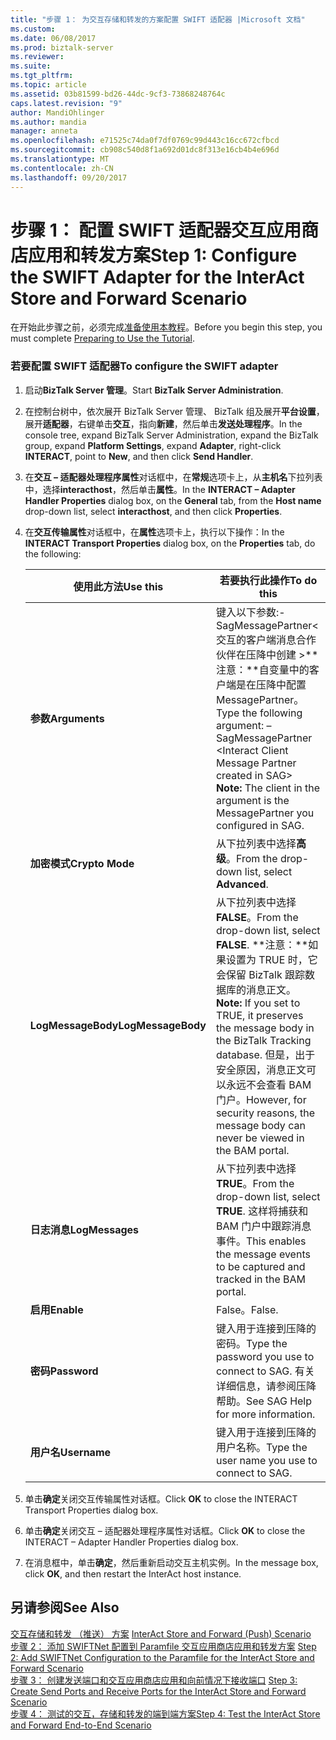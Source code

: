 ```yaml
---
title: "步骤 1： 为交互存储和转发的方案配置 SWIFT 适配器 |Microsoft 文档"
ms.custom: 
ms.date: 06/08/2017
ms.prod: biztalk-server
ms.reviewer: 
ms.suite: 
ms.tgt_pltfrm: 
ms.topic: article
ms.assetid: 03b81599-bd26-44dc-9cf3-73868248764c
caps.latest.revision: "9"
author: MandiOhlinger
ms.author: mandia
manager: anneta
ms.openlocfilehash: e71525c74da0f7df0769c99d443c16cc672cfbcd
ms.sourcegitcommit: cb908c540d8f1a692d01dc8f313e16cb4b4e696d
ms.translationtype: MT
ms.contentlocale: zh-CN
ms.lasthandoff: 09/20/2017
---
```

# <a name="step-1-configure-the-swift-adapter-for-the-interact-store-and-forward-scenario"></a><span data-ttu-id="1ddb8-102">步骤 1： 配置 SWIFT 适配器交互应用商店应用和转发方案</span><span class="sxs-lookup"><span data-stu-id="1ddb8-102">Step 1: Configure the SWIFT Adapter for the InterAct Store and Forward Scenario</span></span>
<span data-ttu-id="1ddb8-103">在开始此步骤之前，必须完成[准备使用本教程](../../adapters-and-accelerators/fileact-interact/preparing-to-use-the-tutorial1.md)。</span><span class="sxs-lookup"><span data-stu-id="1ddb8-103">Before you begin this step, you must complete [Preparing to Use the Tutorial](../../adapters-and-accelerators/fileact-interact/preparing-to-use-the-tutorial1.md).</span></span>  
  
### <a name="to-configure-the-swift-adapter"></a><span data-ttu-id="1ddb8-104">若要配置 SWIFT 适配器</span><span class="sxs-lookup"><span data-stu-id="1ddb8-104">To configure the SWIFT adapter</span></span>  
  
1.  <span data-ttu-id="1ddb8-105">启动**BizTalk Server 管理**。</span><span class="sxs-lookup"><span data-stu-id="1ddb8-105">Start **BizTalk Server Administration**.</span></span>  
  
2.  <span data-ttu-id="1ddb8-106">在控制台树中，依次展开 BizTalk Server 管理、 BizTalk 组及展开**平台设置**，展开**适配器**，右键单击**交互**，指向**新建**，然后单击**发送处理程序**。</span><span class="sxs-lookup"><span data-stu-id="1ddb8-106">In the console tree, expand BizTalk Server Administration, expand the BizTalk group, expand **Platform Settings**, expand **Adapter**, right-click **INTERACT**, point to **New**, and then click **Send Handler**.</span></span>  
  
3.  <span data-ttu-id="1ddb8-107">在**交互 – 适配器处理程序属性**对话框中，在**常规**选项卡上，从**主机名**下拉列表中，选择**interacthost**，然后单击**属性**。</span><span class="sxs-lookup"><span data-stu-id="1ddb8-107">In the **INTERACT – Adapter Handler Properties** dialog box, on the **General** tab, from the **Host name** drop-down list, select **interacthost**, and then click **Properties**.</span></span>  
  
4.  <span data-ttu-id="1ddb8-108">在**交互传输属性**对话框中，在**属性**选项卡上，执行以下操作：</span><span class="sxs-lookup"><span data-stu-id="1ddb8-108">In the **INTERACT Transport Properties** dialog box, on the **Properties** tab, do the following:</span></span>  
  
    |<span data-ttu-id="1ddb8-109">**使用此方法**</span><span class="sxs-lookup"><span data-stu-id="1ddb8-109">**Use this**</span></span>|<span data-ttu-id="1ddb8-110">**若要执行此操作**</span><span class="sxs-lookup"><span data-stu-id="1ddb8-110">**To do this**</span></span>|  
    |------------------|--------------------|  
    |<span data-ttu-id="1ddb8-111">**参数**</span><span class="sxs-lookup"><span data-stu-id="1ddb8-111">**Arguments**</span></span>|<span data-ttu-id="1ddb8-112">键入以下参数:-SagMessagePartner\<交互的客户端消息合作伙伴在压降中创建 >**注意：**自变量中的客户端是在压降中配置 MessagePartner。</span><span class="sxs-lookup"><span data-stu-id="1ddb8-112">Type the following argument: –SagMessagePartner \<Interact Client Message Partner created in SAG> **Note:**  The client in the argument is the MessagePartner you configured in SAG.</span></span>|  
    |<span data-ttu-id="1ddb8-113">**加密模式**</span><span class="sxs-lookup"><span data-stu-id="1ddb8-113">**Crypto Mode**</span></span>|<span data-ttu-id="1ddb8-114">从下拉列表中选择**高级**。</span><span class="sxs-lookup"><span data-stu-id="1ddb8-114">From the drop-down list, select **Advanced**.</span></span>|  
    |<span data-ttu-id="1ddb8-115">**LogMessageBody**</span><span class="sxs-lookup"><span data-stu-id="1ddb8-115">**LogMessageBody**</span></span>|<span data-ttu-id="1ddb8-116">从下拉列表中选择**FALSE**。</span><span class="sxs-lookup"><span data-stu-id="1ddb8-116">From the drop-down list, select **FALSE**.</span></span> <span data-ttu-id="1ddb8-117">**注意：**如果设置为 TRUE 时，它会保留 BizTalk 跟踪数据库的消息正文。</span><span class="sxs-lookup"><span data-stu-id="1ddb8-117">**Note:**  If you set to TRUE, it preserves the message body in the BizTalk Tracking database.</span></span> <span data-ttu-id="1ddb8-118">但是，出于安全原因，消息正文可以永远不会查看 BAM 门户。</span><span class="sxs-lookup"><span data-stu-id="1ddb8-118">However, for security reasons, the message body can never be viewed in the BAM portal.</span></span>|  
    |<span data-ttu-id="1ddb8-119">**日志消息**</span><span class="sxs-lookup"><span data-stu-id="1ddb8-119">**LogMessages**</span></span>|<span data-ttu-id="1ddb8-120">从下拉列表中选择**TRUE**。</span><span class="sxs-lookup"><span data-stu-id="1ddb8-120">From the drop-down list, select **TRUE**.</span></span> <span data-ttu-id="1ddb8-121">这样将捕获和 BAM 门户中跟踪消息事件。</span><span class="sxs-lookup"><span data-stu-id="1ddb8-121">This enables the message events to be captured and tracked in the BAM portal.</span></span>|  
    |<span data-ttu-id="1ddb8-122">**启用**</span><span class="sxs-lookup"><span data-stu-id="1ddb8-122">**Enable**</span></span>|<span data-ttu-id="1ddb8-123">False。</span><span class="sxs-lookup"><span data-stu-id="1ddb8-123">False.</span></span>|  
    |<span data-ttu-id="1ddb8-124">**密码**</span><span class="sxs-lookup"><span data-stu-id="1ddb8-124">**Password**</span></span>|<span data-ttu-id="1ddb8-125">键入用于连接到压降的密码。</span><span class="sxs-lookup"><span data-stu-id="1ddb8-125">Type the password you use to connect to SAG.</span></span> <span data-ttu-id="1ddb8-126">有关详细信息，请参阅压降帮助。</span><span class="sxs-lookup"><span data-stu-id="1ddb8-126">See SAG Help for more information.</span></span>|  
    |<span data-ttu-id="1ddb8-127">**用户名**</span><span class="sxs-lookup"><span data-stu-id="1ddb8-127">**Username**</span></span>|<span data-ttu-id="1ddb8-128">键入用于连接到压降的用户名称。</span><span class="sxs-lookup"><span data-stu-id="1ddb8-128">Type the user name you use to connect to SAG.</span></span>|  
  
5.  <span data-ttu-id="1ddb8-129">单击**确定**关闭交互传输属性对话框。</span><span class="sxs-lookup"><span data-stu-id="1ddb8-129">Click **OK** to close the INTERACT Transport Properties dialog box.</span></span>  
  
6.  <span data-ttu-id="1ddb8-130">单击**确定**关闭交互 – 适配器处理程序属性对话框。</span><span class="sxs-lookup"><span data-stu-id="1ddb8-130">Click **OK** to close the INTERACT – Adapter Handler Properties dialog box.</span></span>  
  
7.  <span data-ttu-id="1ddb8-131">在消息框中，单击**确定**，然后重新启动交互主机实例。</span><span class="sxs-lookup"><span data-stu-id="1ddb8-131">In the message box, click **OK**, and then restart the InterAct host instance.</span></span>  
  
## <a name="see-also"></a><span data-ttu-id="1ddb8-132">另请参阅</span><span class="sxs-lookup"><span data-stu-id="1ddb8-132">See Also</span></span>  
 <span data-ttu-id="1ddb8-133">[交互存储和转发 （推送） 方案](../../adapters-and-accelerators/fileact-interact/interact-store-and-forward-push-scenario.md) </span><span class="sxs-lookup"><span data-stu-id="1ddb8-133">[InterAct Store and Forward (Push) Scenario](../../adapters-and-accelerators/fileact-interact/interact-store-and-forward-push-scenario.md) </span></span>  
 <span data-ttu-id="1ddb8-134">[步骤 2： 添加 SWIFTNet 配置到 Paramfile 交互应用商店应用和转发方案](../../adapters-and-accelerators/fileact-interact/step-2-add-swiftnet-configuration-to-paramfile-for-interact-store-and-forward.md) </span><span class="sxs-lookup"><span data-stu-id="1ddb8-134">[Step 2: Add SWIFTNet Configuration to the Paramfile for the InterAct Store and Forward Scenario](../../adapters-and-accelerators/fileact-interact/step-2-add-swiftnet-configuration-to-paramfile-for-interact-store-and-forward.md) </span></span>  
 <span data-ttu-id="1ddb8-135">[步骤 3： 创建发送端口和交互应用商店应用和向前情况下接收端口](../../adapters-and-accelerators/fileact-interact/step-3-create-send-and-receive-ports-for-interact-store-and-forward-scenario.md) </span><span class="sxs-lookup"><span data-stu-id="1ddb8-135">[Step 3: Create Send Ports and Receive Ports for the InterAct Store and Forward Scenario](../../adapters-and-accelerators/fileact-interact/step-3-create-send-and-receive-ports-for-interact-store-and-forward-scenario.md) </span></span>  
 [<span data-ttu-id="1ddb8-136">步骤 4： 测试的交互，存储和转发的端到端方案</span><span class="sxs-lookup"><span data-stu-id="1ddb8-136">Step 4: Test the InterAct Store and Forward End-to-End Scenario</span></span>](../../adapters-and-accelerators/fileact-interact/step-4-test-the-interact-store-and-forward-end-to-end-scenario.md)